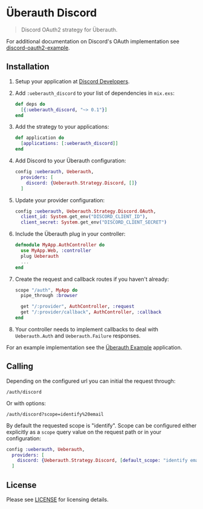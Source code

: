 # Überauth Discord

> Discord OAuth2 strategy for Überauth.

For additional documentation on Discord's OAuth implementation see [discord-oauth2-example](https://github.com/hammerandchisel/discord-oauth2-example).

## Installation

1. Setup your application at [Discord Developers](https://discordapp.com/developers/applications/me).

1. Add `:ueberauth_discord` to your list of dependencies in `mix.exs`:

    ```elixir
    def deps do
      [{:ueberauth_discord, "~> 0.1"}]
    end
    ```

1. Add the strategy to your applications:

    ```elixir
    def application do
      [applications: [:ueberauth_discord]]
    end
    ```

1. Add Discord to your Überauth configuration:

    ```elixir
    config :ueberauth, Ueberauth,
      providers: [
        discord: {Ueberauth.Strategy.Discord, []}
      ]
    ```

1.  Update your provider configuration:

    ```elixir
    config :ueberauth, Ueberauth.Strategy.Discord.OAuth,
      client_id: System.get_env("DISCORD_CLIENT_ID"),
      client_secret: System.get_env("DISCORD_CLIENT_SECRET")
    ```

1.  Include the Überauth plug in your controller:

    ```elixir
    defmodule MyApp.AuthController do
      use MyApp.Web, :controller
      plug Ueberauth
      ...
    end
    ```

1.  Create the request and callback routes if you haven't already:

    ```elixir
    scope "/auth", MyApp do
      pipe_through :browser

      get "/:provider", AuthController, :request
      get "/:provider/callback", AuthController, :callback
    end
    ```

1. Your controller needs to implement callbacks to deal with `Ueberauth.Auth` and `Ueberauth.Failure` responses.

For an example implementation see the [Überauth Example](https://github.com/ueberauth/ueberauth_example) application.

## Calling

Depending on the configured url you can initial the request through:

    /auth/discord

Or with options:

    /auth/discord?scope=identify%20email

By default the requested scope is "identify". Scope can be configured either explicitly as a `scope` query value on the request path or in your configuration:

```elixir
config :ueberauth, Ueberauth,
  providers: [
    discord: {Ueberauth.Strategy.Discord, [default_scope: "identify email connections guilds"]}
  ]
```

## License

Please see [LICENSE](https://github.com/schwarz/ueberauth_discord/blob/master/LICENSE) for licensing details.
